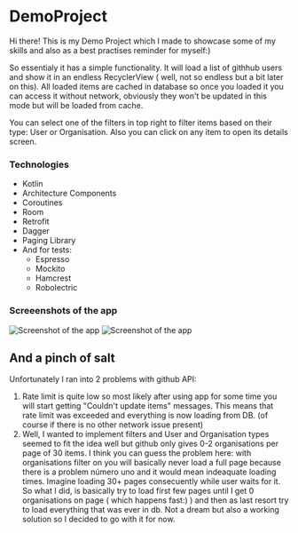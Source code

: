 # DemoProject
Hi there! This is my Demo Project which I made to showcase some of my skills and also as a best practises reminder for myself:)

So essentialy it has a simple functionality. It will load a list of githhub users and show it in an endless RecyclerView ( well, not so endless but a bit later on this).
All loaded items are cached in database so once you loaded it you can access it without network, obviously they won't be updated in this mode but will be loaded from cache.

You can select one of the filters in top right to filter items based on their type: User or Organisation. 
Also you can click on any item to open its details screen.

### Technologies
- Kotlin
- Architecture Components
- Coroutines
- Room
- Retrofit
- Dagger
- Paging Library
- And for tests:
  - Espresso
  - Mockito
  - Hamcrest
  - Robolectric
  
### Screeenshots of the app
![Screenshot of the app](https://i.imgur.com/cHtm594.png) ![Screenshot of the app](https://i.imgur.com/MdTiEqH.png)

## And a pinch of salt 
Unfortunately I ran into 2 problems with github API:
1. Rate limit is quite low so most likely after using app for some time you will start getting "Couldn't update items" messages. 
This means that rate limit was exceeded and everything is now loading from DB. (of course if there is no other network issue present)
2. Well, I wanted to implement filters and User and Organisation types seemed to fit the idea well but github only gives 0-2 organisations per page of 30 items. 
I think you can guess the problem here: with organisations filter on you will basically never load a full page because there is a problem número uno 
and it would mean indeaquate loading times. Imagine loading 30+ pages consecuently while user waits for it. 
So what I did, is basically try to load first few pages until I get 0 organisations on page ( which happens fast:) ) 
and then as last resort try to load everything that was ever in db.
Not a dream but also a working solution so I decided to go with it for now.
